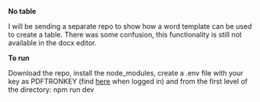 __No table__

I will be sending a separate repo to show how a word template can be used to create a table.
There was some confusion, this functionality is still not available in the docx editor. 

__To run__

Download the repo, install the node_modules, create a .env file with your key as PDFTRONKEY (find [here](https://dev.apryse.com/) when logged in) and from the first level of the directory:
npm run dev